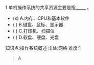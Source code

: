 1
单机操作系统的共享资源主要是指_____ 。
- (x) A.内存、CPU和基本软件
- ( ) B.键盘、鼠标、显示器
- ( ) C.打印机、扫描仪
- ( ) D.软盘、硬盘、光盘

知识点:操作系统概述
出处:网络
难度:1
> A
